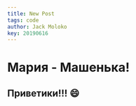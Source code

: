 ```yaml
---
title: New Post
tags: code
author: Jack Moloko
key: 20190616
---
```


# Мария - Машенька!

## Приветики!!! :smile:
